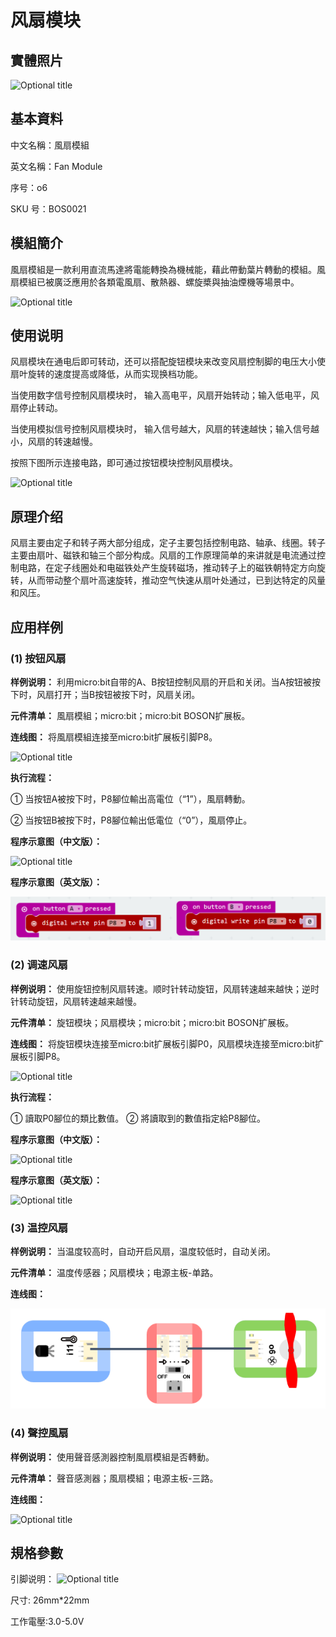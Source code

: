 # 风扇模块

## 實體照片

![Optional title](.gitbook/assets/boson-feng-shan-mo-kuai-shi-wu-tu.jpg)

## 基本資料

中文名稱：風扇模組

英文名稱：Fan Module

序号：o6

SKU 号：BOS0021

## 模組簡介

風扇模組是一款利用直流馬達將電能轉換為機械能，藉此帶動葉片轉動的模組。風扇模組已被廣泛應用於各類電風扇、散熱器、螺旋槳與抽油煙機等場景中。

![Optional title](.gitbook/assets/boson-feng-shan-mo-kuai-shi-li.png)

## 使用说明

风扇模块在通电后即可转动，还可以搭配旋钮模块来改变风扇控制脚的电压大小使扇叶旋转的速度提高或降低，从而实现换档功能。

当使用数字信号控制风扇模块时， 输入高电平，风扇开始转动；输入低电平，风扇停止转动。

当使用模拟信号控制风扇模块时， 输入信号越大，风扇的转速越快；输入信号越小，风扇的转速越慢。

按照下图所示连接电路，即可通过按钮模块控制风扇模块。

![Optional title](.gitbook/assets/boson-feng-shan-mo-kuai-shi-yong-shuo-ming.png)

## 原理介绍

风扇主要由定子和转子两大部分组成，定子主要包括控制电路、轴承、线圈。转子主要由扇叶、磁铁和轴三个部分构成。风扇的工作原理简单的来讲就是电流通过控制电路，在定子线圈处和电磁铁处产生旋转磁场，推动转子上的磁铁朝特定方向旋转，从而带动整个扇叶高速旋转，推动空气快速从扇叶处通过，已到达特定的风量和风压。

## 应用样例

### **\(1\) 按钮风扇**

**样例说明：** 利用micro:bit自带的A、B按钮控制风扇的开启和关闭。当A按钮被按下时，风扇打开；当B按钮被按下时，风扇关闭。

**元件清单：** 風扇模組；micro:bit；micro:bit BOSON扩展板。

**连线图：** 将風扇模組连接至micro:bit扩展板引脚P8。

![Optional title](.gitbook/assets/boson-feng-shan-mo-kuai-an-niu-feng-shan-lian-xian-tu.png)

**执行流程：**

① 当按钮A被按下时，P8腳位輸出高電位（“1”），風扇轉動。

② 当按钮B被按下时，P8腳位輸出低電位（“0”），風扇停止。

**程序示意图（中文版）：**

![Optional title](.gitbook/assets/boson-feng-shan-mo-kuai-an-niu-feng-shan-cheng-xu-shi-yi-tu-zhong-wen-ban.png)

**程序示意图（英文版）：**

![Optional title](.gitbook/assets/boson-feng-shan-mo-kuai-an-niu-feng-shan-cheng-xu-shi-yi-tu-ying-wen-ban.png)

### **\(2\) 调速风扇**

**样例说明：** 使用旋钮控制风扇转速。顺时针转动旋钮，风扇转速越来越快；逆时针转动旋钮，风扇转速越来越慢。

**元件清单：** 旋钮模块；风扇模块；micro:bit；micro:bit BOSON扩展板。

**连线图：** 将旋钮模块连接至micro:bit扩展板引脚P0，风扇模块连接至micro:bit扩展板引脚P8。

![Optional title](.gitbook/assets/boson-feng-shan-mo-kuai-tiao-su-feng-shan-lian-xian-tu.png)

**执行流程：**

① 讀取P0腳位的類比數值。 ② 將讀取到的數值指定給P8腳位。

**程序示意图（中文版）：**

![Optional title](.gitbook/assets/boson-feng-shan-mo-kuai-tiao-su-feng-shan-cheng-xu-shi-yi-tu-zhong-wen-ban.png)

**程序示意图（英文版）：**

![Optional title](.gitbook/assets/boson-feng-shan-mo-kuai-tiao-su-feng-shan-cheng-xu-shi-yi-tu-ying-wen-ban.png)

### **\(3\) 温控风扇**

**样例说明：** 当温度较高时，自动开启风扇，温度较低时，自动关闭。

**元件清单：** 温度传感器；风扇模块；电源主板-单路。

**连线图：**

![Optional title](.gitbook/assets/boson-feng-shan-mo-kuai-wen-kong-feng-shan-lian-xian-tu.png)

### **\(4\) 聲控風扇**

**样例说明：** 使用聲音感測器控制風扇模組是否轉動。

**元件清单：** 聲音感測器；風扇模組；电源主板-三路。

**连线图：**

![Optional title](.gitbook/assets/boson-feng-shan-mo-kuai-sheng-kong-feng-shan-lian-xian-tu.png)

## 規格參數

引脚说明： ![Optional title](.gitbook/assets/boson-feng-shan-mo-kuai-yin-jiao-shuo-ming.png)

尺寸: 26mm\*22mm

工作電壓:3.0-5.0V

